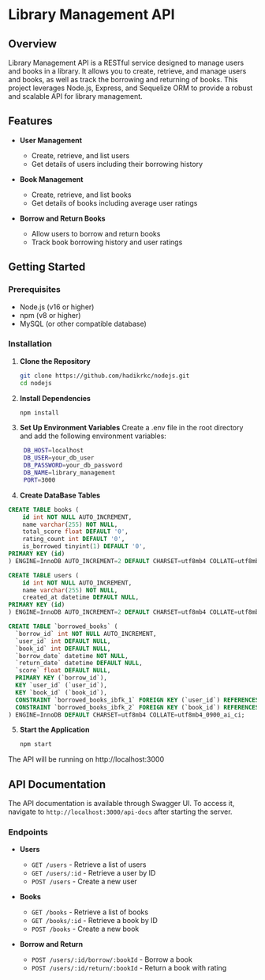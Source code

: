 # Library Management API

## Overview

Library Management API is a RESTful service designed to manage users and books in a library. It allows you to create, retrieve, and manage users and books, as well as track the borrowing and returning of books. This project leverages Node.js, Express, and Sequelize ORM to provide a robust and scalable API for library management.

## Features

- **User Management**
  - Create, retrieve, and list users
  - Get details of users including their borrowing history
  
- **Book Management**
  - Create, retrieve, and list books
  - Get details of books including average user ratings
  
- **Borrow and Return Books**
  - Allow users to borrow and return books
  - Track book borrowing history and user ratings

## Getting Started

### Prerequisites

- Node.js (v16 or higher)
- npm (v8 or higher)
- MySQL (or other compatible database)

### Installation

1. **Clone the Repository**

   ```bash
   git clone https://github.com/hadikrkc/nodejs.git
   cd nodejs
   ```
2. **Install Dependencies**
   ```bash
   npm install
   ```
3. **Set Up Environment Variables**
Create a .env file in the root directory and add the following environment variables:
   ```bash
    DB_HOST=localhost
    DB_USER=your_db_user
    DB_PASSWORD=your_db_password
    DB_NAME=library_management
    PORT=3000
   ```
4. **Create DataBase Tables**
```sql
CREATE TABLE books (
    id int NOT NULL AUTO_INCREMENT,
    name varchar(255) NOT NULL,
    total_score float DEFAULT '0',
    rating_count int DEFAULT '0',
    is_borrowed tinyint(1) DEFAULT '0',
PRIMARY KEY (id)
) ENGINE=InnoDB AUTO_INCREMENT=2 DEFAULT CHARSET=utf8mb4 COLLATE=utf8mb4_0900_ai_ci;
```
```sql
CREATE TABLE users (
    id int NOT NULL AUTO_INCREMENT,
    name varchar(255) NOT NULL,
    created_at datetime DEFAULT NULL,
PRIMARY KEY (id)
) ENGINE=InnoDB AUTO_INCREMENT=2 DEFAULT CHARSET=utf8mb4 COLLATE=utf8mb4_0900_ai_ci;
```
```sql
CREATE TABLE `borrowed_books` (
  `borrow_id` int NOT NULL AUTO_INCREMENT,
  `user_id` int DEFAULT NULL,
  `book_id` int DEFAULT NULL,
  `borrow_date` datetime NOT NULL,
  `return_date` datetime DEFAULT NULL,
  `score` float DEFAULT NULL,
  PRIMARY KEY (`borrow_id`),
  KEY `user_id` (`user_id`),
  KEY `book_id` (`book_id`),
  CONSTRAINT `borrowed_books_ibfk_1` FOREIGN KEY (`user_id`) REFERENCES `users` (`id`) ON UPDATE CASCADE,
  CONSTRAINT `borrowed_books_ibfk_2` FOREIGN KEY (`book_id`) REFERENCES `books` (`id`) ON UPDATE CASCADE
) ENGINE=InnoDB DEFAULT CHARSET=utf8mb4 COLLATE=utf8mb4_0900_ai_ci;
```

5. **Start the Application**
   ```bash
   npm start
   ```
The API will be running on http://localhost:3000


## API Documentation

The API documentation is available through Swagger UI. To access it, navigate to `http://localhost:3000/api-docs` after starting the server.

### Endpoints

- **Users**
  - `GET /users` - Retrieve a list of users
  - `GET /users/:id` - Retrieve a user by ID
  - `POST /users` - Create a new user

- **Books**
  - `GET /books` - Retrieve a list of books
  - `GET /books/:id` - Retrieve a book by ID
  - `POST /books` - Create a new book

- **Borrow and Return**
  - `POST /users/:id/borrow/:bookId` - Borrow a book
  - `POST /users/:id/return/:bookId` - Return a book with rating
